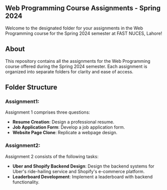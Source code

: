 ## **Web Programming Course Assignments - Spring 2024**
Welcome to the designated folder for your assignments in the Web Programming course for the Spring 2024 semester at FAST NUCES, Lahore!

## **About**
This repository contains all the assignments for the Web Programming course offered during the Spring 2024 semester. Each assignment is organized into separate folders for clarity and ease of access.

## **Folder Structure**
### Assignment1: 
Assignment 1 comprises three questions:

- **Resume Creation**: Design a professional resume.
- **Job Application Form**: Develop a job application form.
- **Website Page Clone**: Replicate a webpage design.

### Assignment2: 
Assignment 2 consists of the following tasks:

- **Uber and Shopify Backend Design**: Design the backend systems for Uber's ride-hailing service and Shopify's e-commerce platform.
- **Leaderboard Development**: Implement a leaderboard with backend functionality.

